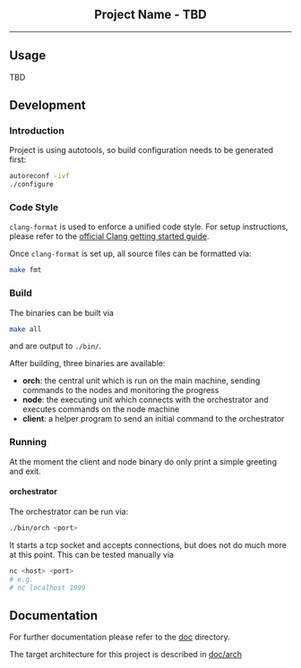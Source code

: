 <p align="center">
  <h2 align="center">Project Name - TBD</h3>
</p>

---

## Usage

TBD

## Development

### Introduction

Project is using autotools, so build configuration needs to be generated first:

```bash
autoreconf -ivf
./configure
```

### Code Style

`clang-format` is used to enforce a unified code style. For setup instructions, please refer to the [official Clang getting started guide](https://clang.llvm.org/get_started.html).

Once `clang-format` is set up, all source files can be formatted via:
```bash
make fmt
```

### Build

The binaries can be built via
```bash
make all
```
and are output to `./bin/`.

After building, three binaries are available:
- __orch__: the central unit which is run on the main machine, sending commands to the nodes and monitoring the progress
- __node__: the executing unit which connects with the orchestrator and executes commands on the node machine
- __client__: a helper program to send an initial command to the orchestrator

### Running

At the moment the client and node binary do only print a simple greeting and exit.

#### orchestrator

The orchestrator can be run via:
```bash
./bin/orch <port>
```
It starts a tcp socket and accepts connections, but does not do much more at this point.
This can be tested manually via
```bash
nc <host> <port>
# e.g.
# nc localhost 1999
```

## Documentation

For further documentation please refer to the [doc](./doc/) directory.

The target architecture for this project is described in [doc/arch](./doc/arch/)
